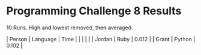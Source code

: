 Programming Challenge 8 Results
===============================

10 Runs.  High and lowest removed, then averaged.

| Person | Language | Time    |
|        |          |         |
| Jordan | Ruby     | 0.012   |
| Grant  | Python   | 0.102   |